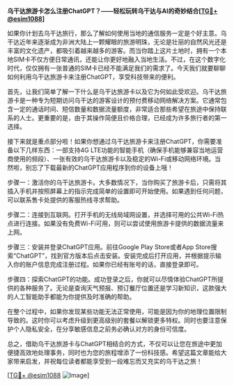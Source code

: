 **乌干达旅游卡怎么注册ChatGPT？——轻松玩转乌干达与AI的奇妙结合[[TG💪+ @esim1088](https://t.me/s/esim1088)]**

如果你计划去乌干达旅行，那么了解如何使用当地的通信服务一定是个好主意。乌干达近年来逐渐成为非洲大陆上一颗耀眼的旅游明珠，无论是壮丽的自然风光还是丰富的文化遗产，都吸引着越来越多的游客。而当你踏上这片土地时，拥有一个本地SIM卡不仅方便日常通讯，还能让你更好地融入当地生活。不过，在这个数字化时代，仅仅拥有一张普通的SIM卡已经不能满足我们的需求了。今天我们就要聊聊如何利用乌干达旅游卡来注册ChatGPT，享受科技带来的便利。

首先，让我们简单了解一下什么是乌干达旅游卡以及它为何如此受欢迎。乌干达旅游卡是一种专为短期访问乌干达的游客设计的预付费移动网络解决方案。它通常包含一定的通话时间、短信数量和数据流量额度，非常适合那些希望在旅途中保持联系的人士。更重要的是，由于其操作简便且价格合理，已经成为许多旅行者的第一选择。

接下来就是重点部分啦！如果你想通过乌干达旅游卡来注册ChatGPT，你需要准备以下几样东西：一部支持4G LTE功能的智能手机（确保手机能够兼容当地运营商使用的频段）、一张有效的乌干达旅游卡以及稳定的Wi-Fi或移动网络环境。当然啦，别忘了下载最新的ChatGPT应用程序到你的设备上哦！

步骤一：激活你的乌干达旅游卡。大多数情况下，当你购买了旅游卡后，只需将其插入手机并按照屏幕上的指示完成简单的设置即可开始使用。如果遇到任何问题，可以联系售卡处提供的客服热线寻求帮助。

步骤二：连接到互联网。打开手机的无线局域网设置，并选择可用的公共Wi-Fi热点进行连接。如果没有免费Wi-Fi可用，则可以尝试使用旅游卡提供的数据流量来上网。

步骤三：安装并登录ChatGPT应用。前往Google Play Store或者App Store搜索“ChatGPT”，找到官方版本后点击安装。安装完成后打开应用，并根据提示输入你的账户信息完成注册过程。如果你已经有账号的话，直接登录即可。

步骤四：探索ChatGPT的功能。成功登录之后，你就可以尽情体验ChatGPT所提供的各种服务了。无论是查询天气预报、预订餐厅位置还是学习新知识，这款强大的人工智能助手都能为你提供及时准确的帮助。

在整个过程中，如果你发现某些功能无法正常使用，可能是因为你的地理位置限制导致的。这时你可以考虑升级到更高级别的套餐以解锁更多特权。同时也要注意保护个人隐私安全，在分享敏感信息之前务必确认对方的身份可信度。

总之，借助乌干达旅游卡与ChatGPT相结合的方式，不仅可以让您在旅途中更加便捷高效地处理事务，同时也为您的旅程增添了一份科技感。希望这篇文章能给大家带来启发，并祝每位读者都能享受到一段难忘而又充实的乌干达之旅！

[[TG💪+ @esim1088](https://t.me/s/esim1088) ![Image](https://i.postimg.cc/4NQfJmqS/Snipaste-2025-05-13-00-14-12.png)]